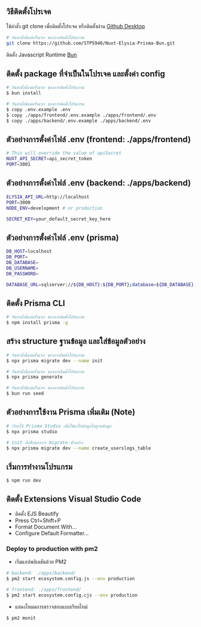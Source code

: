 ## วิธีติดตั้งโปรเจค

ใช้คำสั่ง git clone เพื่อติดตั้งโปรเจค หรือติดตั้งผ่าน [Github Desktop](https://desktop.github.com)

```bash
# รันคำสั่งนี้แค่ครั้งแรก ของการติดตั้งโปรแกรม
git clone https://github.com/STP5940/Nuxt-Elysia-Prisma-Bun.git
```

ติดตั้ง Javascript Runtime [Bun](https://bun.sh/docs/installation)

## ติดตั้ง package ที่จำเป็นในโปรเจค และตั้งค่า config

```bash
# รันคำสั่งนี้แค่ครั้งแรก ของการติดตั้งโปรแกรม
$ bun install
```

```bash
# รันคำสั่งนี้แค่ครั้งแรก ของการติดตั้งโปรแกรม
$ copy .env.example .env
$ copy ./apps/frontend/.env.example ./apps/frontend/.env
$ copy ./apps/backend/.env.example ./apps/backend/.env
```

## ตัวอย่างการตั้งค่าไฟล์ .env (frontend: ./apps/frontend)

```bash
# This will override the value of apiSecret
NUXT_API_SECRET=api_secret_token
PORT=3001
```

## ตัวอย่างการตั้งค่าไฟล์ .env (backend: ./apps/backend)

```bash
ELYSIA_API_URL=http://localhost
PORT=3000
NODE_ENV=development # or production

SECRET_KEY=your_default_secret_key_here
```

## ตัวอย่างการตั้งค่าไฟล์ .env (prisma)

```bash
DB_HOST=localhost
DB_PORT=
DB_DATABASE=
DB_USERNAME=
DB_PASSWORD=

DATABASE_URL=sqlserver://${DB_HOST}:${DB_PORT};database=${DB_DATABASE};user=${DB_USERNAME};password=${DB_PASSWORD};trustServerCertificate=true
```

## ติดตั้ง Prisma CLI

```bash
# รันคำสั่งนี้แค่ครั้งแรก ของการติดตั้งโปรแกรม
$ npm install prisma -g
```

## สร้าง structure ฐานข้อมูล และใส่ข้อมูลตัวอย่าง

```bash
# รันคำสั่งนี้แค่ครั้งแรก ของการติดตั้งโปรแกรม
$ npx prisma migrate dev --name init
```

```bash
# รันคำสั่งนี้แค่ครั้งแรก ของการติดตั้งโปรแกรม
$ npx prisma generate
```

```bash
# รันคำสั่งนี้แค่ครั้งแรก ของการติดตั้งโปรแกรม
$ bun run seed
```

## ตัวอย่างการใช้งาน Prisma เพิ่มเติม (Note)

```bash
# เรียกใช้ Prisma Studio เพื่อใช้แก้ไขข้อมูลในฐานข้อมูล
$ npx prisma studio
```

```bash
# init คือชื่อของการ migrate ตัวอย่าง
$ npx prisma migrate dev --name create_userslogs_table
```

## เริ่มการทำงานโปรแกรม

```bash
$ npm run dev
```

## ติดตั้ง Extensions Visual Studio Code

- ติดตั้ง EJS Beautify
- Press Ctrl+Shift+P
- Format Document With...
- Configure Default Formatter...

### Deploy to production with pm2

- เริ่มแอปพลิเคชันด้วย PM2

```bash
# backend: ./apps/backend/
$ pm2 start ecosystem.config.js --env production
```

```bash
# frontend: ./apps/frontend/
$ pm2 start ecosystem.config.cjs --env production
```

- แสดงโหมดการตรวจสอบแบบเรียลไทม์

```bash
$ pm2 monit
```